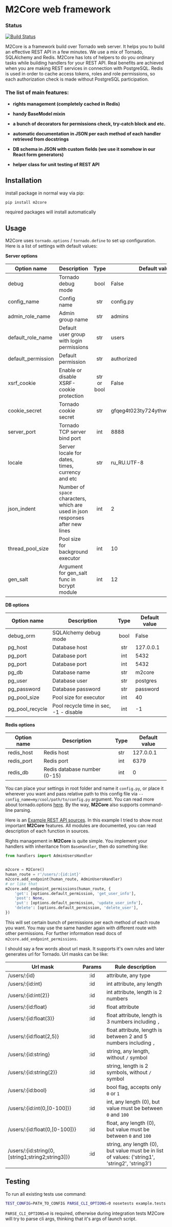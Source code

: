 # M2Core web framework

### Status
[![Build Status](https://travis-ci.org/mdutkin/m2core.svg?branch=master)](https://travis-ci.org/mdutkin/m2core.svg?branch=master)

M2Core is a framework build over Tornado web server. It helps you to build an effective REST API in a few minutes.
We use a mix of Tornado, SQLAlchemy and Redis. M2Core has lots of helpers to do you ordinary tasks while building handlers
for your REST API. Real benefits are achieved when you are making REST services in connection with PostgreSQL. Redis is used
in order to cache access tokens, roles and role permissions, so each authorization check is made without PostgreSQL participation.


### The list of main features:

* **rights management (completely cached in Redis)**

* **handy BaseModel mixin**

* **a bunch of decorators for permissions check, try-catch block and etc.**

* **automatic documentation in JSON per each method of each handler retrieved from docstrings**

* **DB schema in JSON with custom fields (we use it somehow in our React form generators)**

* **helper class for unit testing of REST API**



## Installation

install package in normal way via pip:

```bash
pip install m2core
```

required packages will install automatically



## Usage

M2Core uses `tornado.options` / `tornado.define` to set up configuration. Here is a list of settings with default values:

**Server options**

| Option name        | Description                                                                    | Type        | Default value                    |
|--------------------|--------------------------------------------------------------------------------|:-----------:|----------------------------------|
|debug               | Tornado debug mode                                                             | bool        | False                            |
|config_name         | Config name                                                                    | str         | config.py                        |
|admin_role_name     | Admin group name                                                               | str         | admins                           |
|default_role_name   | Default user group with login permissions                                      | str         | users                            |
|default_permission  | Default permission                                                             | str         | authorized                       |
|xsrf_cookie         | Enable or disable XSRF-cookie protection                                       | str or bool | False                            |
|cookie_secret       | Tornado cookie secret                                                          | str         | gfqeg4t023ty724ythweirhgiuwehrtp |
|server_port         | Tornado TCP server bind port                                                   | int         | 8888                             |
|locale              | Server locale for dates, times, currency and etc                               | str         | ru_RU.UTF-8                      |
|json_indent         | Number of `space` characters, which are used in json responses after new lines | int         | 2                                |
|thread_pool_size    | Pool size for background executor                                              | int         | 10                               |
|gen_salt            | Argument for gen_salt func in bcrypt module                                    | int         | 12                               |


**DB options**

| Option name    | Description                            | Type | Default value |
|----------------|----------------------------------------|:----:|---------------|
|debug_orm       | SQLAlchemy debug mode                  | bool | False         |
|pg_host         | Database host                          | str  | 127.0.0.1     |
|pg_port         | Database port                          | int  | 5432          |
|pg_port         | Database port                          | int  | 5432          |
|pg_db           | Database name                          | str  | m2core        |
|pg_user         | Database user                          | str  | postgres      |
|pg_password     | Database password                      | str  | password      |
|pg_pool_size    | Pool size for executor                 | int  | 40            |
|pg_pool_recycle | Pool recycle time in sec, -1 - disable | int  | -1            |


**Redis options**

| Option name | Description                  | Type | Default value |
|-------------|------------------------------|:----:|---------------|
|redis_host   | Redis host                   | str  | 127.0.0.1     |
|redis_port   | Redis port                   | int  | 6379          |
|redis_db     | Redis database number (0-15) | int  | 0             |


You can place your settings in root folder and name it `config.py`, or place it wherever you want and pass relative path to this config file via
`--config_name=my/cool/path/to/config.py` argument. You can read more about tornado.options [here](http://www.tornadoweb.org/en/stable/options.html).
By the way, **M2Core** also supports command-line parsing.

Here is an [Example REST API sources](https://github.com/mdutkin/m2core/tree/master/example). In this example I tried to show most important **M2Core** features.
All modules are documented, you can read description of each function in sources.

Rights management in **M2Core** is quite simple. You implement your handlers with inheritance from `BaseHandler`, then do something like:

```python
from handlers import AdminUsersHandler


m2core = M2Core()
human_route = r'/users/:{id:int}'
m2core.add_endpoint(human_route, AdminUsersHandler)
# or like that
m2core.add_endpoint_permissions(human_route, {
    'get': [options.default_permission, 'get_user_info'],
    'post': None,
    'put': [options.default_permission, 'update_user_info'],
    'delete': [options.default_permission, 'delete_user'],
})
```

This will set certain bunch of permissions per each method of each route you want. You may use the same handler again with different route with other permissions.
For further information read docs of `m2core.add_endpoint_permissions`.

I should say a few words about url mask. It supports it's own rules and later generates url for Tornado. Url masks can be like:

| Url mask                                          | Params | Rule description                                                                               |
|---------------------------------------------------|:------:|------------------------------------------------------------------------------------------------|
|/users/:{id}                                       | :id    | attribute, any type                                                                            |
|/users/:{id:int}                                   | :id    | int attribute, any length                                                                      |
|/users/:{id:int(2)}                                | :id    | int attribute, length is 2 numbers                                                             |
|/users/:{id:float}                                 | :id    | float attribute                                                                                |
|/users/:{id:float(3)}                              | :id    | float attribute, length is 3 numbers including `,`                                             |
|/users/:{id:float(2,5)}                            | :id    | float attribute, length is between 2 and 5 numbers including `,`                               |
|/users/:{id:string}                                | :id    | string, any length, without `/` symbol                                                         |
|/users/:{id:string(2)}                             | :id    | string,  length is 2 symbols, without `/` symbol                                               |
|/users/:{id:bool}                                  | :id    | bool flag, accepts only `0` or `1`                                                             |
|/users/:{id:int(0,\[0-100\])}                      | :id    | int, any length (0), but value must be between `0` and `100`                                   |
|/users/:{id:float(0,\[0-100\])}                    | :id    | float, any length (0), but value must be between `0` and `100`                                 |
|/users/:{id:string(0,\[string1;string2;string3\])} | :id    | string, any length (0), but value must be in list of values: ('string1', 'string2', 'string3') |



## Testing

To run all existing tests use command:

```bash
TEST_CONFIG=PATH_TO_CONFIG PARSE_CLI_OPTIONS=0 nosetests example.tests
```

`PARSE_CLI_OPTIONS=0` is required, otherwise during integration tests M2Core will try to parse cli args, thinking that it's args of launch script.